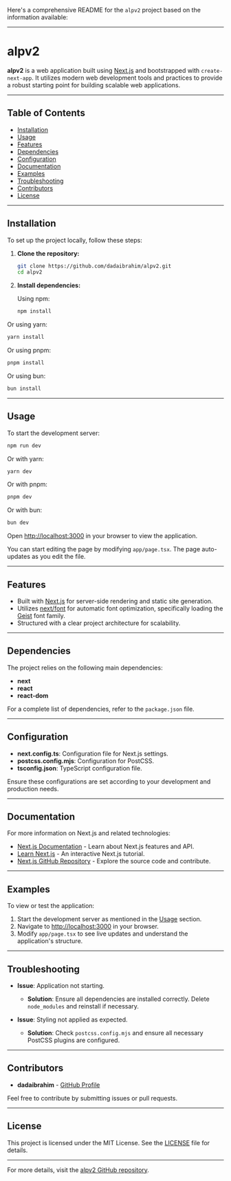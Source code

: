 Here's a comprehensive README for the `alpv2` project based on the information available:

---

# alpv2

**alpv2** is a web application built using [Next.js](https://nextjs.org/) and bootstrapped with `create-next-app`. It utilizes modern web development tools and practices to provide a robust starting point for building scalable web applications.

---

## Table of Contents

* [Installation](#installation)
* [Usage](#usage)
* [Features](#features)
* [Dependencies](#dependencies)
* [Configuration](#configuration)
* [Documentation](#documentation)
* [Examples](#examples)
* [Troubleshooting](#troubleshooting)
* [Contributors](#contributors)
* [License](#license)

---

## Installation

To set up the project locally, follow these steps:

1. **Clone the repository:**

   ```bash
   git clone https://github.com/dadaibrahim/alpv2.git
   cd alpv2
   ```



2. **Install dependencies:**

   Using npm:

   ```bash
   npm install
   ```



Or using yarn:

```bash
yarn install
```



Or using pnpm:

```bash
pnpm install
```



Or using bun:

```bash
bun install
```



---

## Usage

To start the development server:

```bash
npm run dev
```



Or with yarn:

```bash
yarn dev
```



Or with pnpm:

```bash
pnpm dev
```



Or with bun:

```bash
bun dev
```



Open [http://localhost:3000](http://localhost:3000) in your browser to view the application.

You can start editing the page by modifying `app/page.tsx`. The page auto-updates as you edit the file.

---

## Features

* Built with [Next.js](https://nextjs.org/) for server-side rendering and static site generation.
* Utilizes [next/font](https://nextjs.org/docs/pages/building-your-application/optimizing/fonts) for automatic font optimization, specifically loading the [Geist](https://vercel.com/font) font family.
* Structured with a clear project architecture for scalability.

---

## Dependencies

The project relies on the following main dependencies:

* **next**
* **react**
* **react-dom**

For a complete list of dependencies, refer to the `package.json` file.

---

## Configuration

* **next.config.ts**: Configuration file for Next.js settings.
* **postcss.config.mjs**: Configuration for PostCSS.
* **tsconfig.json**: TypeScript configuration file.

Ensure these configurations are set according to your development and production needs.

---

## Documentation

For more information on Next.js and related technologies:

* [Next.js Documentation](https://nextjs.org/docs) - Learn about Next.js features and API.
* [Learn Next.js](https://nextjs.org/learn) - An interactive Next.js tutorial.
* [Next.js GitHub Repository](https://github.com/vercel/next.js/) - Explore the source code and contribute.

---

## Examples

To view or test the application:

1. Start the development server as mentioned in the [Usage](#usage) section.
2. Navigate to [http://localhost:3000](http://localhost:3000) in your browser.
3. Modify `app/page.tsx` to see live updates and understand the application's structure.

---

## Troubleshooting

* **Issue**: Application not starting.

  * **Solution**: Ensure all dependencies are installed correctly. Delete `node_modules` and reinstall if necessary.
* **Issue**: Styling not applied as expected.

  * **Solution**: Check `postcss.config.mjs` and ensure all necessary PostCSS plugins are configured.

---

## Contributors

* **dadaibrahim** - [GitHub Profile](https://github.com/dadaibrahim)

Feel free to contribute by submitting issues or pull requests.

---

## License

This project is licensed under the MIT License. See the [LICENSE](LICENSE) file for details.

---

For more details, visit the [alpv2 GitHub repository](https://github.com/dadaibrahim/alpv2.git).
